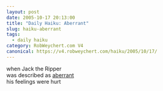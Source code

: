 ```yaml
---
layout: post
date: 2005-10-17 20:13:00
title: "Daily Haiku: Aberrant"
slug: haiku-aberrant
tags:
  - daily haiku
category: RobWeychert.com V4
canonical: https://v4.robweychert.com/haiku/2005/10/17/
---
```


when Jack the Ripper  
was described as [aberrant](http://dictionary.reference.com/wordoftheday/archive/2005/10/17.html)  
his feelings were hurt